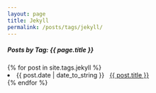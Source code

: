 ```yaml
---
layout: page
title: Jekyll
permalink: /posts/tags/jekyll/
---
```


<h5> Posts by Tag: {{ page.title }} </h5>

<div class="card">
{% for post in site.tags.jekyll %}
 <li class="tag-posts"><span>{{ post.date | date_to_string }}</span> &nbsp; <a href="{{ post.url }}">{{ post.title }}</a></li>
{% endfor %}
</div>